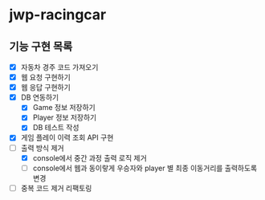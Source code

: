 # jwp-racingcar

## 기능 구현 목록
- [x] 자동차 경주 코드 가져오기
- [x] 웹 요청 구현하기
- [x] 웹 응답 구현하기
- [x] DB 연동하기
  - [x] Game 정보 저장하기
  - [x] Player 정보 저장하기
  - [x] DB 테스트 작성
- [x] 게임 플레이 이력 조회 API 구현
- [ ] 출력 방식 제거
  - [x] console에서 중간 과정 출력 로직 제거
  - [ ] console에서 웹과 동이랗게 우승자와 player 별 최종 이동거리를 출력하도록 변경
- [ ] 중복 코드 제거 리팩토링
